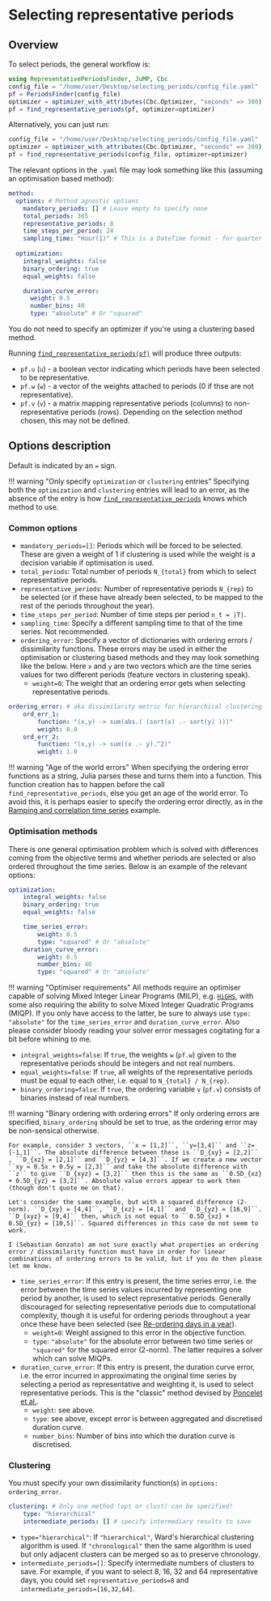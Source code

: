 # Selecting representative periods

## Overview

To select periods, the general workflow is:
```julia
using RepresentativePeriodsFinder, JuMP, Cbc
config_file = "/home/user/Desktop/selecting_periods/config_file.yaml"
pf = PeriodsFinder(config_file)
optimizer = optimizer_with_attributes(Cbc.Optimizer, "seconds" => 300) # seconds specifies time out limit
pf = find_representative_periods(pf, optimizer=optimizer)
```

Alternatively, you can just run:
```julia
config_file = "/home/user/Desktop/selecting_periods/config_file.yaml"
optimizer = optimizer_with_attributes(Cbc.Optimizer, "seconds" => 300)
pf = find_representative_periods(config_file, optimizer=optimizer)
```

The relevant options in the `.yaml` file may look something like this (assuming an optimisation based method):

```yaml
method:
  options: # Method agnostic options
    mandatory_periods: [] # Leave empty to specify none
    total_periods: 365
    representative_periods: 8
    time_steps_per_period: 24
    sampling_time: "Hour(1)" # This is a DateTime format - for quarter hours, Hour(0.25)
  
  optimization:
    integral_weights: false
    binary_ordering: true
    equal_weights: false

    duration_curve_error:
      weight: 0.5
      number_bins: 40
      type: "absolute" # Or "squared"
```

You do not need to specify an optimizer if you're using a clustering based method.

Running [`find_representative_periods(pf)`](@ref) will produce three outputs:
* `pf.u` (``u``) - a boolean vector indicating which periods have been selected to be representative.
* `pf.w` (``w``) - a vector of the weights attached to periods (0 if thse are not representative).
* `pf.v` (``v``) - a matrix mapping representative periods (columns) to non-representative periods (rows). Depending on the selection method chosen, this may not be defined.

## Options description

Default is indicated by an `=` sign.

!!! warning "Only specify `optimization` or `clustering` entries"
    Specifying both the `optimization` and `clustering` entries will lead to an error, as the absence of the entry is how [`find_representative_periods`](@ref) knows which method to use.

### Common options

* `mandatory_periods=[]`: Periods which will be forced to be selected. These are given a weight of 1 if clustering is used while the weight is a decision variable if optimisation is used.
* `total_periods`: Total number of periods ``N_{total}`` from which to select representative periods.
* `representative_periods`: Number of representative periods ``N_{rep}`` to be selected (or if these have already been selected, to be mapped to the rest of the periods throughout the year).
* `time_steps_per_period`: Number of time steps per period ``n_t = |T|``.
* `sampling_time`: Specify a different sampling time to that of the time series. Not recommended.
* `ordering_error`: Specify a vector of dictionaries with ordering errors / dissimilarity functions. These errors may be used in either the optimisation or clustering based methods and they may look something like the below. Here `x` and `y` are two vectors which are the time series values for two different periods (feature vectors in clustering speak). 
  * `weight=0`: The weight that an ordering error gets when selecting representative periods.

```yaml    
ordering_error: # aka dissimilarity metric for hierarchical clustering
    ord_err_1:
        function: "(x,y) -> sum(abs.( (sort(x) .- sort(y) )))"
        weight: 0.0
    ord_err_2:
        function: "(x,y) -> sum((x .- y).^2)"
        weight: 1.0
```

!!! warning "Age of the world errors"
    When specifying the ordering error functions as a string, Julia parses these and turns them into a function. This function creation has to happen before the call `find_representative_periods`, else you get an age of the world error. To avoid this, it is perhaps easier to specify the ordering error directly, as in the [Ramping and correlation time series](@ref) example.

### Optimisation methods

There is one general optimisation problem which is solved with differences coming from the objective terms and whether periods are selected or also ordered throughout the time series. Below is an example of the relevant options:

```yaml
optimization:
    integral_weights: false
    binary_ordering: true
    equal_weights: false

    time_series_error:
        weight: 0.5
        type: "squared" # Or "absolute"
    duration_curve_error:
        weight: 0.5
        number_bins: 40
        type: "squared" # Or "absolute"
```

!!! warning "Optimiser requirements"
    All methods require an optimiser capable of solving Mixed Integer Linear Programs (MILP), e.g. [`HiGHS`](https://github.com/jump-dev/HiGHS.jl), with some also requiring the ability to solve Mixed Integer Quadratic Programs (MIQP). If you only have access to the latter, be sure to always use `type: "absolute"` for the `time_series_error` and `duration_curve_error`. Also please consider bloody reading your solver error messages cogitating for a bit before whining to me.

* `integral_weights=false`: If `true`, the weights ``w`` (`pf.w`) given to the representative periods should be integers and not real numbers.
* `equal_weights=false`: If `true`, all weights of the representative periods must be equal to each other, i.e. equal to ``N_{total} / N_{rep}``.
* `binary_ordering=false`: If `true`, the ordering variable ``v`` (`pf.v`) consists of binaries instead of real numbers.

!!! warning "Binary ordering with ordering errors"
    If only ordering errors are specified, `binary_ordering` should be set to true, as the ordering error may be non-sensical otherwise. 
    
    For example, consider 3 vectors, ``x = [1,2]``, ``y=[3,4]`` and ``z=[-1,1]``. The absolute difference between these is ``D_{xy} = [2,2]`` , ``D_{xz} = [2,1]`` and ``D_{yz} = [4,3]``. If we create a new vector ``xy = 0.5x + 0.5y = [2,3]`` and take the absolute difference with ``z`` to give ``D_{xyz} = [3,2]`` then this is the same as ``0.5D_{xz} + 0.5D_{yz} = [3,2]``. Absolute value errors appear to work then (though don't quote me on that).

    Let's consider the same example, but with a squared difference (2-norm). ``D_{xy} = [4,4]``, ``D_{xz} = [4,1]`` and ``D_{yz} = [16,9]``. ``D_{xyz} = [9,4]`` then, which is not equal to ``0.5D_{xz} + 0.5D_{yz} = [10,5]``. Squared differences in this case do not seem to work.
    
    I (Sebastian Gonzato) am not sure exactly what properties an ordering error / dissimilarity function must have in order for linear combinations of ordering errors to be valid, but if you do then please let me know.

* `time_series_error`: If this entry is present, the time series error, i.e. the error between the time series values incurred by representing one period by another, is used to select representative periods. Generally discouraged for selecting representative periods due to computational complexity, though it is useful for ordering periods throughout a year once these have been selected (see [Re-ordering days in a year](@ref)).
  * `weight=0`: Weight assigned to this error in the objective function.
  * `type`: `"absolute"` for the absolute error between two time series or `"squared"` for the squared error (2-norm). The latter requires a solver which can solve MIQPs.
* `duration_curve_error`: If this entry is present, the duration curve error, i.e. the error incurred in approximating the original time series by selecting a period as representative and weighting it, is used to select representative periods. This is the "classic" method devised by [Poncelet et al.]((https://www.mech.kuleuven.be/en/tme/research/energy_environment/Pdf/wp-2015-10b.pdf)).
  * `weight`: see above.
  * `type`: see above, except error is between aggregated and discretised duration curve.
  * `number_bins`: Number of bins into which the duration curve is discretised.

### Clustering

You must specify your own dissimilarity function(s) in `options: ordering_error`.

```yaml
clustering: # Only one method (opt or clust) can be specified!
    type: "hierarchical"
    intermediate_periods: [] # specify intermediary results to save
```

* `type="hierarchical"`: If `"hierarchical"`, Ward's hierarchical clustering algorithm is used. If `"chronological"` then the same algorithm is used but only adjacent clusters can be merged so as to preserve chronology.
* `intermediate_periods=[]`: Specify intermediate numbers of clusters to save. For example, if you want to select 8, 16, 32 and 64 representative days, you could set `representative_periods=8` and `intermediate_periods=[16,32,64]`.
